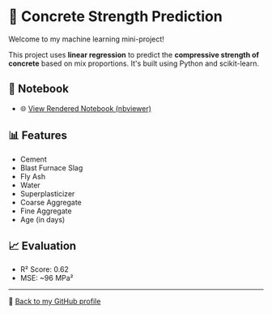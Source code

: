 # 🧠 Concrete Strength Prediction

Welcome to my machine learning mini-project!

This project uses **linear regression** to predict the **compressive strength of concrete** based on mix proportions. It's built using Python and scikit-learn.

## 📘 Notebook

- 🌐 [View Rendered Notebook (nbviewer)](https://nbviewer.org/github/manapislambek/ML-Projects/blob/main/Concrete_Strength_Prediction.ipynb)

## 📊 Features

- Cement  
- Blast Furnace Slag  
- Fly Ash  
- Water  
- Superplasticizer  
- Coarse Aggregate  
- Fine Aggregate  
- Age (in days)

## 📈 Evaluation

- R² Score: 0.62  
- MSE: ~96 MPa²  

---

🔗 [Back to my GitHub profile](https://github.com/mg-islambek)
